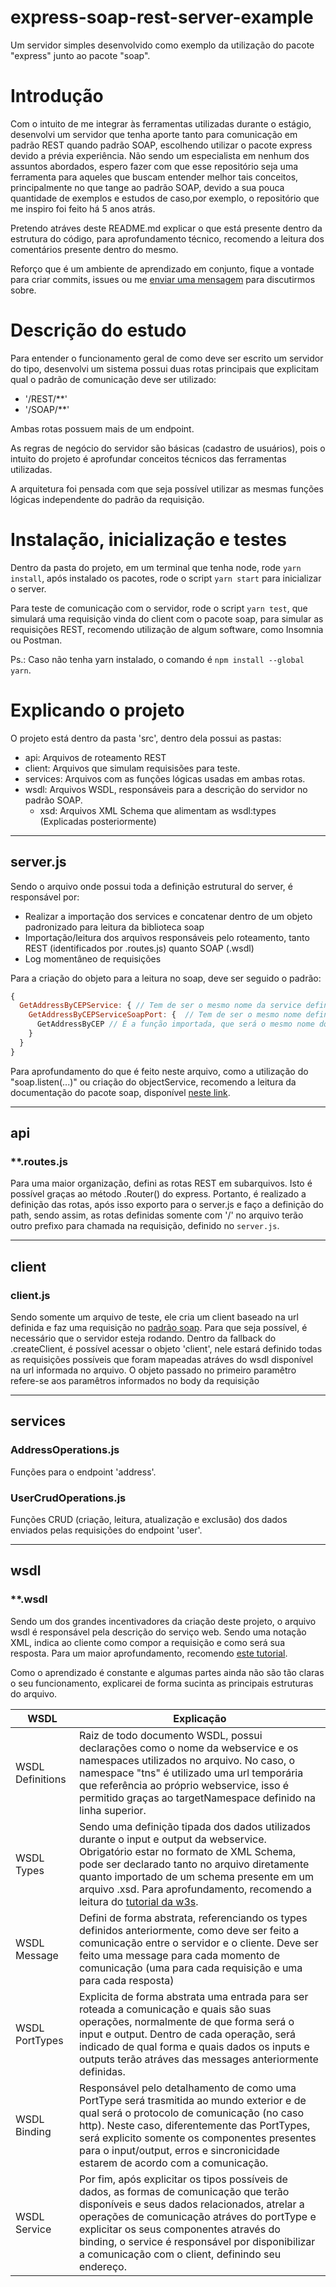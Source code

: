 # express-soap-rest-server-example
Um servidor simples desenvolvido como exemplo da utilização do pacote "express" junto ao pacote "soap".

# Introdução
Com o intuito de me integrar às ferramentas utilizadas durante o estágio, desenvolvi um servidor que tenha aporte tanto para comunicação em padrão REST quando padrão SOAP, escolhendo utilizar o pacote express devido a prévia experiência. Não sendo um especialista em nenhum dos assuntos abordados, espero fazer com que esse repositório seja uma ferramenta para aqueles que buscam entender melhor tais conceitos, principalmente no que tange ao padrão SOAP, devido a sua pouca quantidade de exemplos e estudos de caso,por exemplo, o repositório que me inspiro foi feito há 5 anos atrás. 

Pretendo atráves deste README.md explicar o que está presente dentro da estrutura do código, para aprofundamento técnico, recomendo a leitura dos comentários presente dentro do mesmo.

Reforço que é um ambiente de aprendizado em conjunto, fique a vontade para criar commits, issues ou me [enviar uma mensagem](https://github.com/lucas-kaminski#hello-world-) para discutirmos sobre.

# Descrição do estudo
Para entender o funcionamento geral de como deve ser escrito um servidor do tipo, desenvolvi um sistema possui duas rotas principais que explicitam qual o padrão de comunicação deve ser utilizado:
 - '/REST/**'
 - '/SOAP/**'
  
Ambas rotas possuem mais de um endpoint.

As regras de negócio do servidor são básicas (cadastro de usuários), pois o intuito do projeto é aprofundar conceitos técnicos das ferramentas utilizadas.

A arquitetura foi pensada com que seja possível utilizar as mesmas funções lógicas independente do padrão da requisição. 

# Instalação, inicialização e testes
Dentro da pasta do projeto, em um terminal que tenha node, rode `yarn install`, após instalado os pacotes, rode o script `yarn start` para inicializar o server.

Para teste de comunicação com o servidor, rode o script `yarn test`, que simulará uma requisição vinda do client com o pacote soap, para simular as requisições REST, recomendo utilização de algum software, como Insomnia ou Postman.

Ps.: Caso não tenha yarn instalado, o comando é `npm install --global yarn`.

# Explicando o projeto

O projeto está dentro da pasta 'src', dentro dela possui as pastas:
  - api: Arquivos de roteamento REST 
  - client: Arquivos que simulam requisisões para teste.
  - services: Arquivos com as funções lógicas usadas em ambas rotas.
  - wsdl: Arquivos WSDL, responsáveis para a descrição do servidor no padrão SOAP. 
    - xsd: Arquivos XML Schema que alimentam as wsdl:types (Explicadas posteriormente)

---

## server.js
Sendo o arquivo onde possui toda a definição estrutural do server, é responsável por:
  - Realizar a importação dos services e concatenar dentro de um objeto padronizado para leitura da biblioteca soap
  - Importação/leitura dos arquivos responsáveis pelo roteamento, tanto REST (identificados por .routes.js) quanto SOAP (.wsdl)
  - Log momentâneo de requisições
  
Para a criação do objeto para a leitura no soap, deve ser seguido o padrão:
```javascript
{
  GetAddressByCEPService: { // Tem de ser o mesmo nome da service definido nas ultimas linhas do wsdl
    GetAddressByCEPServiceSoapPort: {  // Tem de ser o mesmo nome definido na portType e que está referenciado na service
      GetAddressByCEP // É a função importada, que será o mesmo nome do serviço chamado pelo client
    }
  }
}
``` 
Para aprofundamento do que é feito neste arquivo, como a utilização do "soap.listen(...)" ou criação do objectService, recomendo a leitura da documentação do pacote soap, disponível [neste link](https://www.npmjs.com/package/soap).

---

## api

### **.routes.js
Para uma maior organização, defini as rotas REST em subarquivos. Isto é possível graças ao método .Router() do express. Portanto, é realizado a definição das rotas, após isso exporto para o server.js e faço a definição do path, sendo assim, as rotas definidas somente com '/' no arquivo terão outro prefixo para chamada na requisição, definido no `server.js`.

---

## client

### client.js
Sendo somente um arquivo de teste, ele cria um client baseado na url definida e faz uma requisição no [padrão soap](https://www.w3schools.com/xml/xml_soap.asp). Para que seja possível, é necessário que o servidor esteja rodando.
Dentro da fallback do .createClient, é possível acessar o objeto 'client', nele estará definido todas as requisições possíveis que foram mapeadas atráves do wsdl disponível na url informada no arquivo.
O objeto passado no primeiro paramêtro refere-se aos paramêtros informados no body da requisição

---

## services

### AddressOperations.js
Funções para o endpoint 'address'.

### UserCrudOperations.js
Funções CRUD (criação, leitura, atualização e exclusão) dos dados enviados pelas requisições do endpoint 'user'.

---

## wsdl

### **.wsdl
Sendo um dos grandes incentivadores da criação deste projeto, o arquivo wsdl é responsável pela descrição do serviço web. Sendo uma notação XML, indica ao cliente como compor a requisição e como será sua resposta. Para um maior aprofundamento, recomendo [este tutorial](https://www.tutorialspoint.com/wsdl/index.htm). 

Como o aprendizado é constante e algumas partes ainda não são tão claras o seu funcionamento, explicarei de forma sucinta as principais estruturas do arquivo. 

WSDL   | Explicação
--------- | ------
WSDL Definitions | Raiz de todo documento WSDL, possui declarações como o nome da webservice e os namespaces utilizados no arquivo. No caso, o namespace "tns" é utilizado uma url temporária que referência ao próprio webservice, isso é permitido graças ao targetNamespace definido na linha superior.
WSDL Types | Sendo uma definição tipada dos dados utilizados durante o input e output da webservice. Obrigatório estar no formato de XML Schema, pode ser declarado tanto no arquivo diretamente quanto importado de um schema presente em um arquivo .xsd. Para aprofundamento, recomendo a leitura do [tutorial da w3s](https://www.w3schools.com/xml/schema_intro.asp).
WSDL Message | Defini de forma abstrata, referenciando os types definidos anteriormente, como deve ser feito a comunicação entre o servidor e o cliente. Deve ser feito uma message para cada momento de comunicação (uma para cada requisição e uma para cada resposta)
WSDL PortTypes | Explicita de forma abstrata uma entrada para ser roteada a comunicação e quais são suas operações, normalmente de que forma será o input e output. Dentro de cada operação, será indicado de qual forma e quais dados os inputs e outputs terão atráves das messages anteriormente definidas.
WSDL Binding | Responsável pelo detalhamento de como uma PortType será trasmitida ao mundo exterior e de qual será o protocolo de comunicação (no caso http). Neste caso, diferentemente das PortTypes, será explicito somente os componentes presentes para o input/output, erros e sincronicidade estarem de acordo com a comunicação.  
WSDL Service | Por fim, após explicitar os tipos possíveis de dados, as formas de comunicação que terão disponíveis e seus dados relacionados, atrelar a operações de comunicação atráves do portType e explicitar os seus componentes através do binding, o service é responsável por disponibilizar a comunicação com o client, definindo seu endereço.

